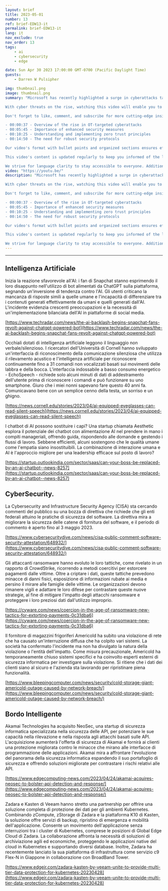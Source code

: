 ```yaml
---
layout: brief
title: 2023-05-01
number: 13
ref: brief-EDW13-it
permalink: brief-EDW13-it
lang: it
nav_exclude: true
nav_order: 13
tags:
    - ai
    - cybersecurity
    - edge

date: Sun Apr 30 2023 17:00:00 GMT-0700 (Pacific Daylight Time)
guests:
    - Darren W Pulsipher

img: thumbnail.png
image: thumbnail.png
summary: "Microsoft has recently highlighted a surge in cyberattacks targeting exposed Operational Technology (OT) devices over the internet. These attacks exploit weak security measures to disrupt industrial processes. The company emphasizes the need for improved security practices to safeguard OT environments, including reducing the attack surface and implementing zero-trust principles. This growing trend of cyberattacks underlines the necessity for robust security protocols to prevent critical systems from becoming vulnerable to digital threats.

With cyber threats on the rise, watching this video will enable you to understand the importance of implementing effective security measures. You'll gain insights into the current cyber threat landscape, why robust security practices matter, and how adopting zero trust principles can fortify OT environments. It's not just about learning the methods to defend against these threats but also why staying prepared matters. 

Don't forget to like, comment, and subscribe for more cutting-edge insights on tech security. For further information, visit our website [insert link] and follow our social media pages [insert links]. For specific topics in the video, refer to these timestamps:

- 00:00:37 - Overview of the rise in OT-targeted cyberattacks 
- 00:05:45 - Importance of enhanced security measures 
- 00:10:25 - Understanding and implementing zero trust principles 
- 00:14:50 - The need for robust security protocols

Our video's format with bullet points and organized sections ensures effortless readability and clear understanding. This makes the content accessible to all viewers, be it an IT expert or a layman interested in technology.

This video's content is updated regularly to keep you informed of the latest trends and developments in cybersecurity. For more of our unique insights, check out other videos in our playlist. Remember, our brand, [insert channel name], is your reliable partner in navigating the digital world, securing your systems, and staying one step ahead of cyber threats. 

We strive for language clarity to stay accessible to everyone. Additionally, while we focus on incorporating relevant keywords like 'cyberattacks,' 'OT devices,' 'security measures,' and 'zero trust principles,' we avoid keyword stuffing to maintain natural language flow.Blog: https://embracingdigital.org/brief-EDW70-itPodcast: https://share.transistor.fm/s/e48492ab"
video: "https://youtu.be/"
description: "Microsoft has recently highlighted a surge in cyberattacks targeting exposed Operational Technology (OT) devices over the internet. These attacks exploit weak security measures to disrupt industrial processes. The company emphasizes the need for improved security practices to safeguard OT environments, including reducing the attack surface and implementing zero-trust principles. This growing trend of cyberattacks underlines the necessity for robust security protocols to prevent critical systems from becoming vulnerable to digital threats.

With cyber threats on the rise, watching this video will enable you to understand the importance of implementing effective security measures. You'll gain insights into the current cyber threat landscape, why robust security practices matter, and how adopting zero trust principles can fortify OT environments. It's not just about learning the methods to defend against these threats but also why staying prepared matters. 

Don't forget to like, comment, and subscribe for more cutting-edge insights on tech security. For further information, visit our website [insert link] and follow our social media pages [insert links]. For specific topics in the video, refer to these timestamps:

- 00:00:37 - Overview of the rise in OT-targeted cyberattacks 
- 00:05:45 - Importance of enhanced security measures 
- 00:10:25 - Understanding and implementing zero trust principles 
- 00:14:50 - The need for robust security protocols

Our video's format with bullet points and organized sections ensures effortless readability and clear understanding. This makes the content accessible to all viewers, be it an IT expert or a layman interested in technology.

This video's content is updated regularly to keep you informed of the latest trends and developments in cybersecurity. For more of our unique insights, check out other videos in our playlist. Remember, our brand, [insert channel name], is your reliable partner in navigating the digital world, securing your systems, and staying one step ahead of cyber threats. 

We strive for language clarity to stay accessible to everyone. Additionally, while we focus on incorporating relevant keywords like 'cyberattacks,' 'OT devices,' 'security measures,' and 'zero trust principles,' we avoid keyword stuffing to maintain natural language flow.Blog: https://embracingdigital.org/brief-EDW70-itPodcast: https://share.transistor.fm/s/e48492ab"
---
```






---

## Intelligenza Artificiale

Inizia la reazione sfavorevole all'AI: i fan di Snapchat stanno esprimendo il loro disappunto nell'utilizzo di bot alimentati da ChatGPT sulla piattaforma, segnando un'inversione di tendenza contro l'AI. Gli utenti criticano la mancanza di risposte simili a quelle umane e l'incapacità di differenziare tra i contenuti generati effettivamente da umani e quelli generati dall'AI. L'incidente evidenzia crescenti preoccupazioni e la necessità di un'implementazione bilanciata dell'AI in piattaforme di social media.

[https://www.techradar.com/news/the-ai-backlash-begins-snapchat-fans-revolt-against-chatgpt-powered-bot](https://www.techradar.com/news/the-ai-backlash-begins-snapchat-fans-revolt-against-chatgpt-powered-bot)

Occhiali dotati di intelligenza artificiale leggono il linguaggio non verbale/silenzioso. I ricercatori dell'Università di Cornell hanno sviluppato un'interfaccia di riconoscimento della comunicazione silenziosa che utilizza il rilevamento acustico e l'intelligenza artificiale per riconoscere continuamente fino a 31 comandi non vocalizzati basati sui movimenti delle labbra e della bocca. L'interfaccia indossabile a basso consumo energetico - EchoSpeech - richiede solo alcuni minuti di dati di addestramento dell'utente prima di riconoscere i comandi e può funzionare su uno smartphone. Giuro che i miei nonni sapevano fare questo 40 anni fa. Comunicavano bene con un semplice cenno della testa, un sorriso e un ghigno.

[https://news.cornell.edu/stories/2023/04/ai-equipped-eyeglasses-can-read-silent-speech](https://news.cornell.edu/stories/2023/04/ai-equipped-eyeglasses-can-read-silent-speech)

I chatbot di AI possono sostituire i capi? Una startup chiamata Aesthetic esplora il potenziale dei chatbot con alimentazione AI nel prendere in mano i compiti manageriali, offrendo guida, rispondendo alle domande e gestendo i flussi di lavoro. Sebbene efficienti, alcuni sostengono che le qualità umane come l'empatia siano insostituibili. La combinazione di interazione umana e AI è l'approccio migliore per una leadership efficace sul posto di lavoro?

[https://startup.outlookindia.com/sector/saas/can-your-boss-be-replaced-by-an-ai-chatbot--news-8257](https://startup.outlookindia.com/sector/saas/can-your-boss-be-replaced-by-an-ai-chatbot--news-8257)

## CyberSecurity.

La Cybersecurity and Infrastructure Security Agency (CISA) sta cercando commenti del pubblico su una bozza di direttiva che richiede che gli enti federali attuino le pratiche di sicurezza del software. La direttiva mira a migliorare la sicurezza delle catene di fornitura del software, e il periodo di commento è aperto fino al 3 maggio 2023.

[https://www.cybersecuritydive.com/news/cisa-public-comment-software-security-attestation/648932/](https://www.cybersecuritydive.com/news/cisa-public-comment-software-security-attestation/648932/)

Gli attaccanti ransomware hanno evoluto le loro tattiche, come rivelato in un rapporto di CrowdStrike, ricorrendo a metodi coercitivi per estorcere pagamenti dalle vittime. Oltre a criptare i dati, queste tattiche prevedono minacce di danni fisici, esposizione di informazioni rubate ai media e persino il mirare alle famiglie delle vittime. Le organizzazioni devono rimanere vigili e adattare le loro difese per contrastare queste nuove strategie, al fine di mitigare l'impatto degli attacchi ransomware e proteggere i loro preziosi dati dall'utilizzo improprio.

[https://cyware.com/news/coercion-in-the-age-of-ransomware-new-tactics-for-extorting-payments-0c31dba6](https://cyware.com/news/coercion-in-the-age-of-ransomware-new-tactics-for-extorting-payments-0c31dba6)

Il fornitore di magazzini frigoriferi Americold ha subito una violazione di rete che ha causato un'interruzione diffusa che ha colpito vari sistemi. La società ha confermato l'incidente ma non ha divulgato la natura della violazione o l'entità dell'impatto. Come misura precauzionale, Americold ha temporaneamente chiuso sistemi specifici e ha coinvolto esperti esterni di sicurezza informatica per investigare sulla violazione. Si ritiene che i dati dei clienti siano al sicuro e l'azienda sta lavorando per ripristinare piena funzionalità.

[https://www.bleepingcomputer.com/news/security/cold-storage-giant-americold-outage-caused-by-network-breach/](https://www.bleepingcomputer.com/news/security/cold-storage-giant-americold-outage-caused-by-network-breach/)

## Bordo Intelligente

Akamai Technologies ha acquisito NeoSec, una startup di sicurezza informatica specializzata nella sicurezza delle API, per potenziare le sue capacità nella rilevazione e nella risposta agli attacchi basati sulle API. L'acquisizione aumenterà l'offerta di sicurezza di Akamai e fornirà ai clienti una protezione migliorata contro le minacce che mirano alle interfacce di programmazione delle applicazioni. Akamai mira a affrontare l'evoluzione del panorama della sicurezza informatica espandendo il suo portafoglio di sicurezza e offrendo soluzioni migliorate per contrastare i rischi relativi alle API.

[https://www.edgecomputing-news.com/2023/04/24/akamai-acquires-neosec-to-bolster-api-detection-and-response/](https://www.edgecomputing-news.com/2023/04/24/akamai-acquires-neosec-to-bolster-api-detection-and-response/)

Zadara e Kasten di Veeam hanno stretto una partnership per offrire una soluzione completa di protezione dei dati per gli ambienti Kubernetes. Combinando zCompute, zStorage di Zadara e la piattaforma K10 di Kasten, la soluzione offre servizi di backup, ripristino di emergenza e mobilità dell'applicazione. Consente un movimento dell'applicazione senza interruzioni tra i cluster di Kubernetes, comprese le posizioni di Global Edge Cloud di Zadara. La collaborazione affronta la necessità di soluzioni di archiviazione agili ed economiche, proteggendo le applicazioni native del cloud in Kubernetes e supportando diversi database. Inoltre, Zadara ha recentemente lanciato la sua piattaforma di infrastruttura come servizio c9 Flex-N in Giappone in collaborazione con BroadBand Tower.

[https://www.edgeir.com/zadara-kasten-by-veeam-unite-to-provide-multi-tier-data-protection-for-kubernetes-20230428](https://www.edgeir.com/zadara-kasten-by-veeam-unite-to-provide-multi-tier-data-protection-for-kubernetes-20230428)


